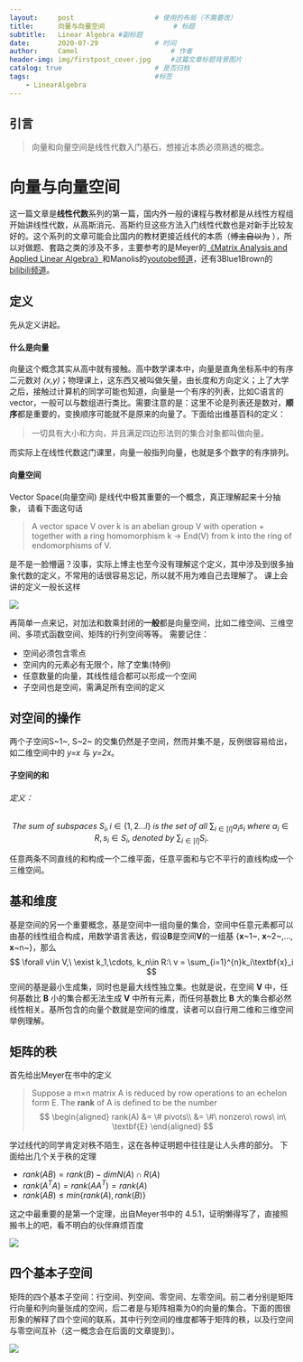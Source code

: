```yaml
---
layout:     post   				    # 使用的布局（不需要改）
title:      向量与向量空间 				# 标题 
subtitle:   Linear Algebra #副标题
date:       2020-07-29 				# 时间
author:     Camel 						# 作者
header-img: img/firstpost_cover.jpg 	#这篇文章标题背景图片
catalog: true 						# 是否归档
tags:								#标签
    - LinearAlgebra
---
```


## 引言
>向量和向量空间是线性代数入门基石，想接近本质必须熟透的概念。

# 向量与向量空间

这一篇文章是**线性代数**系列的第一篇，国内外一般的课程与教材都是从线性方程组开始讲线性代数，从高斯消元、高斯约旦这些方法入门线性代数也是对新手比较友好的。这个系列的文章可能会比国内的教材更接近线代的本质（~~博主自以为~~ ），所以对做题、套路之类的涉及不多，主要参考的是Meyer的[《Matrix Analysis and  Applied Linear Algebra》](http://www.cse.zju.edu.cn/eclass/attachments/2015-10/01-1446085870-145420.pdf)和Manolis的[youtobe频道](https://www.youtube.com/channel/UCu343cR_UtJsKELIBluUXWg/videos)，还有3Blue1Brown的[bilibili频道](https://space.bilibili.com/88461692/channel/detail?cid=9450)。

## 定义
先从定义讲起。
#### 什么是向量
向量这个概念其实从高中就有接触。高中数学课本中，向量是直角坐标系中的有序二元数对 *(x,y)*；物理课上，这东西又被叫做矢量，由长度和方向定义；上了大学之后，接触过计算机的同学可能也知道，向量是一个有序的列表，比如C语言的vector，一般可以与数组进行类比。需要注意的是：这里不论是列表还是数对，**顺序**都是重要的，变换顺序可能就不是原来的向量了。下面给出维基百科的定义：

>一切具有大小和方向，并且满足四边形法则的集合对象都叫做向量。

而实际上在线性代数这门课里，向量一般指列向量，也就是多个数字的有序排列。

#### 向量空间
Vector Space(向量空间) 是线代中极其重要的一个概念，真正理解起来十分抽象， 请看下面这句话
>A vector space V over k is an abelian group V with operation + together with a ring homomorphism k → End(V) from k into the ring of
endomorphisms of V.

是不是一脸懵逼？没事，实际上博主也至今没有理解这个定义，其中涉及到很多抽象代数的定义，不常用的话很容易忘记，所以就不用为难自己去理解了。
课上会讲的定义一般长这样

<!-- <div align=center ><img src="/../img/vectorspace_def.png" width = "600" height = "500" ></div> -->
<!-- <div align=center ><img src="https://i.loli.net/2020/07/29/OSmNYUE8bdyH4fj.png" width = "600" height = "500" ></div> -->
![](https://i.loli.net/2020/07/29/OSmNYUE8bdyH4fj.png)

再简单一点来记，对加法和数乘封闭的**一般**都是向量空间，比如二维空间、三维空间、多项式函数空间、矩阵的行列空间等等。
需要记住：

 - 空间必须包含零点
 - 空间内的元素必有无限个，除了空集(特例)
 - 任意数量的向量，其线性组合都可以形成一个空间
 - 子空间也是空间，需满足所有空间的定义



## 对空间的操作
两个子空间S~1~, S~2~ 的交集仍然是子空间，然而并集不是，反例很容易给出，如二维空间中的 *y=x* 与 *y=2x*。
#### 子空间的和
###### 定义：

$$ The\ sum\ of\ subspaces\ S_i, i\in\{1,2...l\}\ is\ the\ set\ of\ all\ \sum_{i\in [l]}a_is_i\ where\ a_i\in R,s_i\in S_i,\ denoted\ by\ \sum_{i\in [l]}S_i. $$

任意两条不同直线的和构成一个二维平面，任意平面和与它不平行的直线构成一个三维空间。


## 基和维度

基是空间的另一个重要概念，基是空间中一组向量的集合，空间中任意元素都可以由基的线性组合构成，用数学语言表达，假设**B**是空间**V**的一组基 {**x**~1~, **x**~2~,..., **x**~n~}，那么
$$ \forall v\in V,\ \exist k_1,\cdots, k_n\in R:\ v = \sum_{i=1}^{n}k_i\textbf{x}_i $$
空间的基是最小生成集，同时也是最大线性独立集。也就是说，在空间 **V** 中，任何基数比 **B** 小的集合都无法生成 **V** 中所有元素，而任何基数比 **B** 大的集合都必然线性相关。基所包含的向量个数就是空间的维度，读者可以自行用二维和三维空间举例理解。


## 矩阵的秩
首先给出Meyer在书中的定义
> Suppose a m×n matrix A is reduced by row operations to an echelon form E. 
> The **rank** of A is defined to be the number
> $$ \begin{aligned}
    rank(A) &=  \# pivots\\
    &= \#\ nonzero\ rows\ in\ \textbf{E}
\end{aligned} $$

学过线代的同学肯定对秩不陌生，这在各种证明题中往往是让人头疼的部分。
下面给出几个关于秩的定理
- $rank(AB) = rank(B) - dimN(A)\cap R(A)$
- $rank(A^TA) = rank(AA^T) = rank(A)$
- $rank(AB) \leq min\{ rank(A), rank(B) \}$

这之中最重要的是第一个定理，出自Meyer书中的 4.5.1，证明懒得写了，直接照搬书上的吧，看不明白的伙伴麻烦百度

<!-- <div align=center ><img src="/../img/rank.png" ></div> -->
<!-- <div align=center ><img src="https://i.loli.net/2020/07/29/UIh1iDRXlz42Bdc.png"></div> -->
![](https://i.loli.net/2020/07/29/UIh1iDRXlz42Bdc.png)

## 四个基本子空间

矩阵的四个基本子空间：行空间、列空间、零空间、左零空间。前二者分别是矩阵行向量和列向量张成的空间，后二者是与矩阵相乘为0的向量的集合。下面的图很形象的解释了四个空间的联系，其中行列空间的维度都等于矩阵的秩，以及行空间与零空间互补（这一概念会在后面的文章提到）。

<!-- <div align=center ><img src="https://i.loli.net/2020/07/29/AYhjwOXQ4ZcDIUP.png" width = "800" height = "450" ></div> -->
![](https://i.loli.net/2020/07/29/AYhjwOXQ4ZcDIUP.png)
